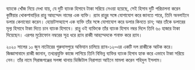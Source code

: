 ব্যাংকে খোঁজ নিয়ে দেখা যায়, যে দুটি ব্যাংক হিসাবে টাকা সরিয়ে নেওয়া হয়েছে, সেই হিসাব দুটি পরিচালনা করেন কুষ্টিয়ার খোকশাবাড়ির রান্নু আহম্মেদ নামের এক ব্যক্তি। র‌্যাব রান্নুর সঙ্গে যোগাযোগ করে জানতে পারে, তিনি অনলাইনে ডলার কেনাবেচা করেন। হোয়াটসঅ্যাপে এক ব্যক্তি তাঁর সঙ্গে যোগাযোগ করে ডলার কিনতে চান; আর তাঁকে ডলারের মূল্য হিসাবে টাকা দিতে চান ব্যাংক হিসাবে। রান্নু ওই ব্যক্তিকে তাঁর ব্যাংক হিসাব নম্বর দিলে তিনি ৬০ হাজার টাকা দিয়েছেন। এরপর মুঠোফোন নম্বরের সূত্র ধরে র‌্যাব রাব্বী আহম্মেদকে শনাক্ত করে র‍্যাব।

২০২০ সালের ১০ জুন নাটোরের গুরুদাসপুরে অভিযান চালিয়ে র‌্যাব-১২–এর একটি দল রাব্বীকে আটক করে। জিজ্ঞাসাবাদে রাব্বী জানান, তথ্যপ্রযুক্তি কাজে লাগিয়ে তিনি বিভিন্ন ব্যক্তির ব্যাংক হিসাব হ্যাক করে এভাবে টাকা সরিয়ে নেন। তাঁর নামে সিরাজগঞ্জের সলঙ্গা থানায় ডিজিটাল নিরাপত্তা আইনে মামলা করেন শহিদুল ইসলাম।

